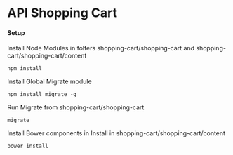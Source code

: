 # API Shopping Cart

#### Setup

Install Node Modules in folfers shopping-cart/shopping-cart and shopping-cart/shopping-cart/content

```
npm install 
```

Install Global Migrate module

```
npm install migrate -g
```

Run Migrate from shopping-cart/shopping-cart
```
migrate
```

Install Bower components in Install in shopping-cart/shopping-cart/content

```
bower install
```
